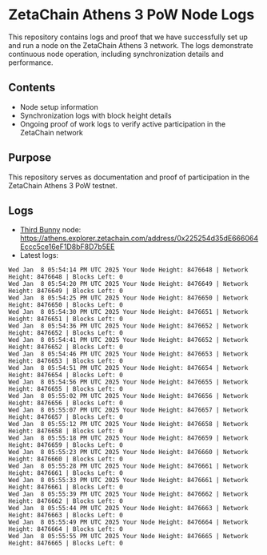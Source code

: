 # ZetaChain Athens 3 PoW Node Logs
This repository contains logs and proof that we have successfully set up and run a node on the ZetaChain Athens 3 network. The logs demonstrate continuous node operation, including synchronization details and performance.

## Contents
- Node setup information
- Synchronization logs with block height details
- Ongoing proof of work logs to verify active participation in the ZetaChain network

## Purpose
This repository serves as documentation and proof of participation in the ZetaChain Athens 3 PoW testnet.

## Logs

- [Third Bunny](https://thirdbunny.xyz/) node: https://athens.explorer.zetachain.com/address/0x225254d35dE666064Eccc5ce16eF1D8bF8D7b5EE
- Latest logs:
```
Wed Jan  8 05:54:14 PM UTC 2025 Your Node Height: 8476648 | Network Height: 8476648 | Blocks Left: 0
Wed Jan  8 05:54:20 PM UTC 2025 Your Node Height: 8476649 | Network Height: 8476649 | Blocks Left: 0
Wed Jan  8 05:54:25 PM UTC 2025 Your Node Height: 8476650 | Network Height: 8476650 | Blocks Left: 0
Wed Jan  8 05:54:30 PM UTC 2025 Your Node Height: 8476651 | Network Height: 8476651 | Blocks Left: 0
Wed Jan  8 05:54:36 PM UTC 2025 Your Node Height: 8476652 | Network Height: 8476652 | Blocks Left: 0
Wed Jan  8 05:54:41 PM UTC 2025 Your Node Height: 8476652 | Network Height: 8476652 | Blocks Left: 0
Wed Jan  8 05:54:46 PM UTC 2025 Your Node Height: 8476653 | Network Height: 8476653 | Blocks Left: 0
Wed Jan  8 05:54:51 PM UTC 2025 Your Node Height: 8476654 | Network Height: 8476654 | Blocks Left: 0
Wed Jan  8 05:54:56 PM UTC 2025 Your Node Height: 8476655 | Network Height: 8476655 | Blocks Left: 0
Wed Jan  8 05:55:02 PM UTC 2025 Your Node Height: 8476656 | Network Height: 8476656 | Blocks Left: 0
Wed Jan  8 05:55:07 PM UTC 2025 Your Node Height: 8476657 | Network Height: 8476657 | Blocks Left: 0
Wed Jan  8 05:55:12 PM UTC 2025 Your Node Height: 8476658 | Network Height: 8476658 | Blocks Left: 0
Wed Jan  8 05:55:18 PM UTC 2025 Your Node Height: 8476659 | Network Height: 8476659 | Blocks Left: 0
Wed Jan  8 05:55:23 PM UTC 2025 Your Node Height: 8476660 | Network Height: 8476660 | Blocks Left: 0
Wed Jan  8 05:55:28 PM UTC 2025 Your Node Height: 8476661 | Network Height: 8476661 | Blocks Left: 0
Wed Jan  8 05:55:33 PM UTC 2025 Your Node Height: 8476661 | Network Height: 8476661 | Blocks Left: 0
Wed Jan  8 05:55:39 PM UTC 2025 Your Node Height: 8476662 | Network Height: 8476662 | Blocks Left: 0
Wed Jan  8 05:55:44 PM UTC 2025 Your Node Height: 8476663 | Network Height: 8476663 | Blocks Left: 0
Wed Jan  8 05:55:49 PM UTC 2025 Your Node Height: 8476664 | Network Height: 8476664 | Blocks Left: 0
Wed Jan  8 05:55:55 PM UTC 2025 Your Node Height: 8476665 | Network Height: 8476665 | Blocks Left: 0
```
